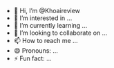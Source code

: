 - 👋 Hi, I’m @Khoaireview
- 👀 I’m interested in ...
- 🌱 I’m currently learning ...
- 💞️ I’m looking to collaborate on ...
- 📫 How to reach me ...
- 😄 Pronouns: ...
- ⚡ Fun fact: ...

<!---
Khoaireview/Khoaireview is a ✨ special ✨ repository because its `README.md` (this file) appears on your GitHub profile.
You can click the Preview link to take a look at your changes.
--->
